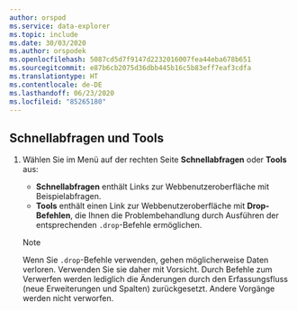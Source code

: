 ```yaml
---
author: orspod
ms.service: data-explorer
ms.topic: include
ms.date: 30/03/2020
ms.author: orspodek
ms.openlocfilehash: 5087cd5d7f9147d2232016007fea44eba678b651
ms.sourcegitcommit: e87b6cb2075d36dbb445b16c5b83eff7eaf3cdfa
ms.translationtype: HT
ms.contentlocale: de-DE
ms.lasthandoff: 06/23/2020
ms.locfileid: "85265180"
---
```

## <a name="quick-queries-and-tools"></a>Schnellabfragen und Tools

1. Wählen Sie im Menü auf der rechten Seite **Schnellabfragen** oder **Tools** aus: 

    * **Schnellabfragen** enthält Links zur Webbenutzeroberfläche mit Beispielabfragen.
    * **Tools** enthält einen Link zur Webbenutzeroberfläche mit **Drop-Befehlen**, die Ihnen die Problembehandlung durch Ausführen der entsprechenden `.drop`-Befehle ermöglichen.

    > [!NOTE]
    > Wenn Sie `.drop`-Befehle verwenden, gehen möglicherweise Daten verloren. Verwenden Sie sie daher mit Vorsicht.
    > Durch Befehle zum Verwerfen werden lediglich die Änderungen durch den Erfassungsfluss (neue Erweiterungen und Spalten) zurückgesetzt. Andere Vorgänge werden nicht verworfen.
